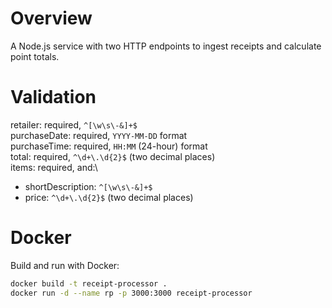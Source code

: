 # Overview

A Node.js service with two HTTP endpoints to ingest receipts and calculate point totals.

# Validation

retailer: required, `^[\w\s\-&]+$`\
purchaseDate: required, `YYYY-MM-DD` format\
purchaseTime: required, `HH:MM` (24-hour) format\
total: required, `^\d+\.\d{2}$` (two decimal places)\
items: required, and:\
   - shortDescription: `^[\w\s\-&]+$`
   - price: `^\d+\.\d{2}$` (two decimal places)

# Docker

Build and run with Docker:

```bash
docker build -t receipt-processor .
docker run -d --name rp -p 3000:3000 receipt-processor
```
